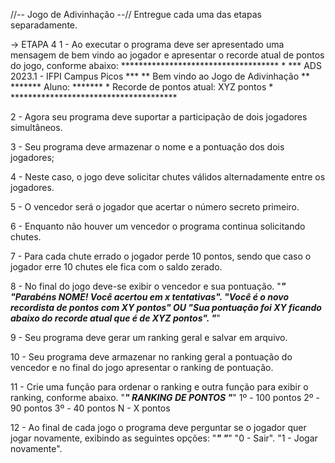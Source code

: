 //-- Jogo de Adivinhação --//
Entregue cada uma das etapas separadamente.

-> ETAPA 4
1 - Ao executar o programa deve ser apresentado uma mensagem de bem vindo ao jogador e apresentar o recorde atual de pontos do jogo, conforme abaixo:
                                    ************************************ *
                                    *** ADS 2023.1 - IFPI Campus Picos ***
                                    ** Bem vindo ao Jogo de Adivinhação **
                                    ******* Aluno: <Nome do aluno> *******
                                    * Recorde de pontos atual: XYZ pontos *
                                    **************************************

2 - Agora seu programa deve suportar a participação de dois jogadores simultâneos.

3 - Seu programa deve armazenar o nome e a pontuação dos dois jogadores;

4 - Neste caso, o jogo deve solicitar chutes válidos alternadamente entre os jogadores.

5 - O vencedor será o jogador que acertar o número secreto primeiro.

6 - Enquanto não houver um vencedor o programa continua solicitando chutes.

7 - Para cada chute errado o jogador perde 10  pontos, sendo que caso o jogador erre 10 chutes ele fica com o saldo zerado.

8 - No final do jogo deve-se exibir o vencedor e sua pontuação.
"***********************************************************"
"Parabéns NOME! Você acertou em x tentativas".
"Você é o novo recordista de pontos com XY pontos" OU
"Sua pontuação foi XY ficando abaixo do recorde atual que é de XYZ pontos".
"***********************************************************"

9 - Seu programa deve gerar um ranking geral e salvar em arquivo.

10 - Seu programa deve armazenar no ranking geral a pontuação do vencedor e no final do jogo apresentar o ranking de pontuação.

11 - Crie uma função para ordenar o ranking e outra função para exibir o ranking, conforme abaixo.
"***********************************************************"
                    RANKING DE PONTOS
"***********************************************************"
1º - 100 pontos
2º - 90 pontos
3º - 40 pontos
N - X pontos

12 - Ao final de cada jogo o programa deve perguntar se o jogador quer jogar novamente, exibindo as seguintes opções:
"***********************************************************"
"***********************************************************"
"0 - Sair".
"1 - Jogar novamente".